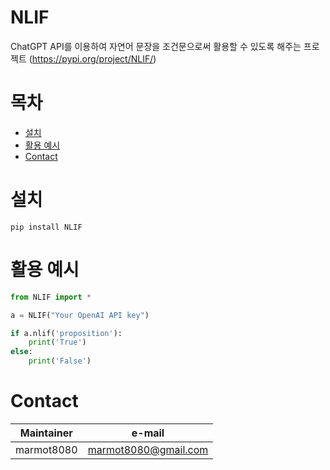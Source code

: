 # NLIF
ChatGPT API를 이용하여 자연어 문장을 조건문으로써 활용할 수 있도록 해주는 프로젝트
(https://pypi.org/project/NLIF/)

# 목차
- [설치](#설치)
- [활용 예시](#활용-예시)
- [Contact](#contact)

# 설치
```
pip install NLIF
```

# 활용 예시
```python
from NLIF import *

a = NLIF("Your OpenAI API key")

if a.nlif('proposition'):
    print('True')
else:
    print('False')
```

# Contact
| Maintainer | e-mail |
|---------|---------|
| marmot8080 | marmot8080@gmail.com |